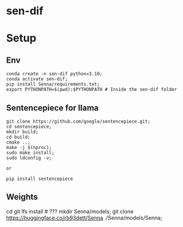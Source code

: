 # sen-dif


# Setup

## Env
    conda create -n sen-dif python=3.10;
    conda activate sen-dif;
    pip install Senna/requirements.txt;
    export PYTHONPATH=$(pwd):$PYTHONPATH # Inside the sen-dif folder

## Sentencepiece for llama
    git clone https://github.com/google/sentencepiece.git;
    cd sentencepiece;
    mkdir build;
    cd build;
    cmake ..;
    make -j $(nproc);
    sudo make install;
    sudo ldconfig -v;

    or

    pip install sentencepiece


## Weights
cd 
git lfs install # ???
    mkdir Senna/models;
    git clone https://huggingface.co/rb93dett/Senna ./Senna/models/Senna;